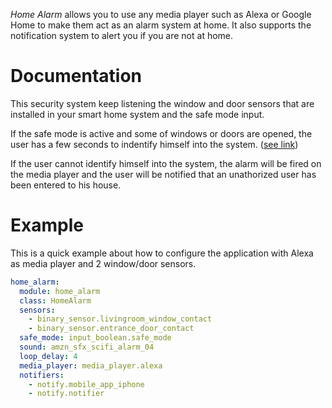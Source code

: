 *Home Alarm* allows you to use any media player such as Alexa or Google Home to make them act as an alarm system at home. It also supports the notification system to alert you if you are not at home.


# Documentation
This security system keep listening the window and door sensors that are installed in your smart home system and the safe mode input.

If the safe mode is active and some of windows or doors are opened, the user has a few seconds to indentify himself into the system. ([see link](identification.md))

If the user cannot identify himself into the system, the alarm will be fired on the media player and the user will be notified that an unathorized user has been entered to his house.


# Example

This is a quick example about how to configure the application with Alexa as media player and 2 window/door sensors.

```yaml
home_alarm:
  module: home_alarm
  class: HomeAlarm
  sensors:
    - binary_sensor.livingroom_window_contact
    - binary_sensor.entrance_door_contact
  safe_mode: input_boolean.safe_mode
  sound: amzn_sfx_scifi_alarm_04
  loop_delay: 4
  media_player: media_player.alexa
  notifiers:
    - notify.mobile_app_iphone
    - notify.notifier
```
